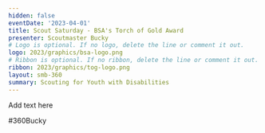 ```yaml
---
hidden: false
eventDate: '2023-04-01'
title: Scout Saturday - BSA's Torch of Gold Award
presenter: Scoutmaster Bucky
# Logo is optional. If no logo, delete the line or comment it out.
logo: 2023/graphics/bsa-logo.png
# Ribbon is optional. If no ribbon, delete the line or comment it out.
ribbon: 2023/graphics/tog-logo.png
layout: smb-360
summary: Scouting for Youth with Disabilities
---
```


Add text here

#360Bucky


